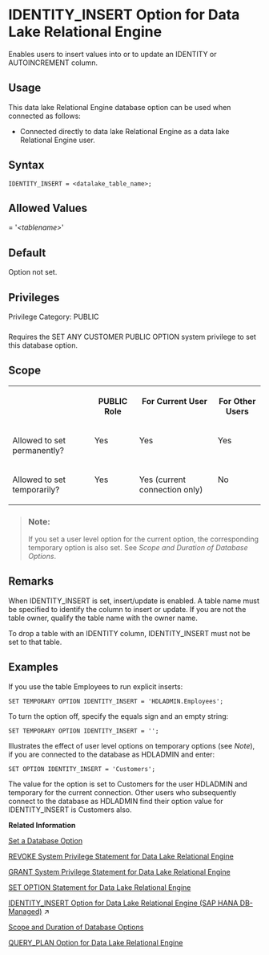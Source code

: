 <!-- loioa63914eb84f21015b454db5374017eb5 -->

# IDENTITY\_INSERT Option for Data Lake Relational Engine

Enables users to insert values into or to update an IDENTITY or AUTOINCREMENT column.



<a name="loioa63914eb84f21015b454db5374017eb5__section_fq2_gpq_znb"/>

## Usage

This data lake Relational Engine database option can be used when connected as follows:

-   Connected directly to data lake Relational Engine as a data lake Relational Engine user.



<a name="loioa63914eb84f21015b454db5374017eb5__identity_insert_syntax1"/>

## Syntax

```
IDENTITY_INSERT = <datalake_table_name>;
```



<a name="loioa63914eb84f21015b454db5374017eb5__identity_insert_values1"/>

## Allowed Values

= '*<tablename\>*'



<a name="loioa63914eb84f21015b454db5374017eb5__identity_insert_default1"/>

## Default

Option not set.



<a name="loioa63914eb84f21015b454db5374017eb5__identity_priv1"/>

## Privileges

Privilege Category: PUBLIC



### 

Requires the SET ANY CUSTOMER PUBLIC OPTION system privilege to set this database option.



<a name="loioa63914eb84f21015b454db5374017eb5__identity_insert_scope1"/>

## Scope


<table>
<tr>
<th valign="top">

 

</th>
<th valign="top">

PUBLIC Role

</th>
<th valign="top">

For Current User

</th>
<th valign="top">

For Other Users

</th>
</tr>
<tr>
<td valign="top">

Allowed to set permanently?

</td>
<td valign="top">

Yes

</td>
<td valign="top">

Yes

</td>
<td valign="top">

Yes

</td>
</tr>
<tr>
<td valign="top">

Allowed to set temporarily?

</td>
<td valign="top">

Yes

</td>
<td valign="top">

Yes \(current connection only\)

</td>
<td valign="top">

No

</td>
</tr>
</table>

> ### Note:  
> If you set a user level option for the current option, the corresponding temporary option is also set. See *Scope and Duration of Database Options*.



<a name="loioa63914eb84f21015b454db5374017eb5__identity_insert_remarks1"/>

## Remarks

When IDENTITY\_INSERT is set, insert/update is enabled. A table name must be specified to identify the column to insert or update. If you are not the table owner, qualify the table name with the owner name.

To drop a table with an IDENTITY column, IDENTITY\_INSERT must not be set to that table.



<a name="loioa63914eb84f21015b454db5374017eb5__identity_insert_examples1"/>

## Examples

If you use the table Employees to run explicit inserts:

```
SET TEMPORARY OPTION IDENTITY_INSERT = 'HDLADMIN.Employees';
```

To turn the option off, specify the equals sign and an empty string:

```
SET TEMPORARY OPTION IDENTITY_INSERT = '';
```

Illustrates the effect of user level options on temporary options \(see *Note*\), if you are connected to the database as HDLADMIN and enter:

```
SET OPTION IDENTITY_INSERT = 'Customers';
```

The value for the option is set to Customers for the user HDLADMIN and temporary for the current connection. Other users who subsequently connect to the database as HDLADMIN find their option value for IDENTITY\_INSERT is Customers also.

**Related Information**  


[Set a Database Option](set-a-database-option-0dcb893.md "You set options with the SET OPTION statement.")

[REVOKE System Privilege Statement for Data Lake Relational Engine](../080-sql-statements/revoke-system-privilege-statement-for-data-lake-relational-engine-a3eadda.md "Removes specific system privileges from specific users and the right to administer the privilege.")

[GRANT System Privilege Statement for Data Lake Relational Engine](../080-sql-statements/grant-system-privilege-statement-for-data-lake-relational-engine-a3dfcb0.md "Grants specific system privileges to users or roles, with or without administrative rights.")

[SET OPTION Statement for Data Lake Relational Engine](../080-sql-statements/set-option-statement-for-data-lake-relational-engine-a625da7.md "Changes options that affect the behavior of the database and its compatibility with Transact-SQL. Setting the value of an option can change the behavior for all users or an individual user, in either a temporary or permanent scope.")

[IDENTITY_INSERT Option for Data Lake Relational Engine (SAP HANA DB-Managed)](https://help.sap.com/viewer/a898e08b84f21015969fa437e89860c8/2023_4_QRC/en-US/3122a9a6dcee455791a4097b41c21407.html "Enables users to insert values into or to update an IDENTITY or AUTOINCREMENT column.") :arrow_upper_right:

[Scope and Duration of Database Options](scope-and-duration-of-database-options-a629c37.md "You can set options at three levels of scope: public, user, and temporary.")

[QUERY\_PLAN Option for Data Lake Relational Engine](query-plan-option-for-data-lake-relational-engine-a64d3bd.md "Specifies whether or not additional query plans are printed to the data lake Relational Engine message file.")

